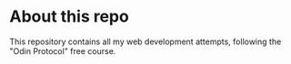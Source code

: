 # About this repo

<p>This repository contains all my web development attempts, following the "Odin Protocol" free course.</p>